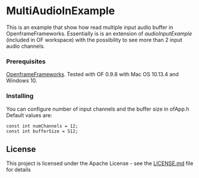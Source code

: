 # MultiAudioInExample

This is an example that show how read multiple input audio buffer in OpenframeFrameworks. Essentially is is an extension of _audioInputExample_ (included in OF workspace) with the possibility to see more than 2 input audio channels.


### Prerequisites

[OpenframeFrameworks](http://openframeworks.cc/). Tested with OF 0.9.8 with Mac OS 10.13.4 and Windows 10.

### Installing

You can configure number of input channels and the buffer size in ofApp.h
Default values are:
```
const int numChannels = 12;
const int bufferSize = 512;
```

## License

This project is licensed under the Apache License - see the [LICENSE.md](LICENSE.md) file for details
